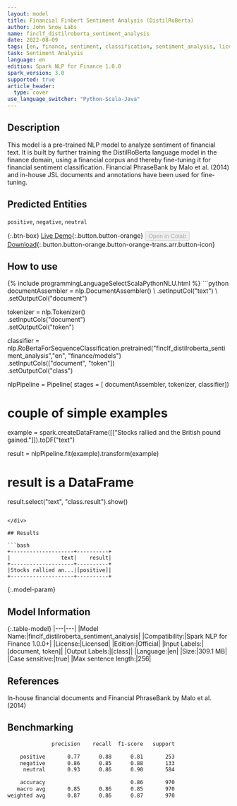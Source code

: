 ```yaml
---
layout: model
title: Financial Finbert Sentiment Analysis (DistilRoBerta)
author: John Snow Labs
name: finclf_distilroberta_sentiment_analysis
date: 2022-08-09
tags: [en, finance, sentiment, classification, sentiment_analysis, licensed]
task: Sentiment Analysis
language: en
edition: Spark NLP for Finance 1.0.0
spark_version: 3.0
supported: true
article_header:
  type: cover
use_language_switcher: "Python-Scala-Java"
---
```


## Description

This model is a pre-trained NLP model to analyze sentiment of financial text. It is built by further training the DistilRoBerta language model in the finance domain, using a financial corpus and thereby fine-tuning it for financial sentiment classification. Financial PhraseBank by Malo et al. (2014) and in-house JSL documents and annotations have been used for fine-tuning.

## Predicted Entities

`positive`, `negative`, `neutral`

{:.btn-box}
[Live Demo](https://demo.johnsnowlabs.com/public/SENTIMENT_EN_FINANCE/){:.button.button-orange}
<button class="button button-orange" disabled>Open in Colab</button>
[Download](https://s3.amazonaws.com/auxdata.johnsnowlabs.com/finance/models/finclf_distilroberta_sentiment_analysis_en_1.0.0_3.2_1660055192412.zip){:.button.button-orange.button-orange-trans.arr.button-icon}

## How to use



<div class="tabs-box" markdown="1">
{% include programmingLanguageSelectScalaPythonNLU.html %}
```python
documentAssembler = nlp.DocumentAssembler() \
    .setInputCol("text") \
    .setOutputCol("document")

tokenizer = nlp.Tokenizer() \
    .setInputCols("document") \
    .setOutputCol("token")

classifier = nlp.RoBertaForSequenceClassification.pretrained("finclf_distilroberta_sentiment_analysis","en", "finance/models") \
    .setInputCols(["document", "token"]) \
    .setOutputCol("class")


nlpPipeline = Pipeline(
      stages = [
          documentAssembler,
          tokenizer,
          classifier])
    

# couple of simple examples
example = spark.createDataFrame([["Stocks rallied and the British pound gained."]]).toDF("text")

result = nlpPipeline.fit(example).transform(example)

# result is a DataFrame
result.select("text", "class.result").show()
```

</div>

## Results

```bash
+--------------------+----------+
|                text|    result|
+--------------------+----------+
|Stocks rallied an...|[positive]|
+--------------------+----------+
```

{:.model-param}
## Model Information

{:.table-model}
|---|---|
|Model Name:|finclf_distilroberta_sentiment_analysis|
|Compatibility:|Spark NLP for Finance 1.0.0+|
|License:|Licensed|
|Edition:|Official|
|Input Labels:|[document, token]|
|Output Labels:|[class]|
|Language:|en|
|Size:|309.1 MB|
|Case sensitive:|true|
|Max sentence length:|256|

## References

In-house financial documents and Financial PhraseBank by Malo et al. (2014)

## Benchmarking

```bash
              precision    recall  f1-score   support

    positive       0.77      0.88      0.81       253
    negative       0.86      0.85      0.88       133
     neutral       0.93      0.86      0.90       584

    accuracy                           0.86       970
   macro avg       0.85      0.86      0.85       970
weighted avg       0.87      0.86      0.87       970
```
